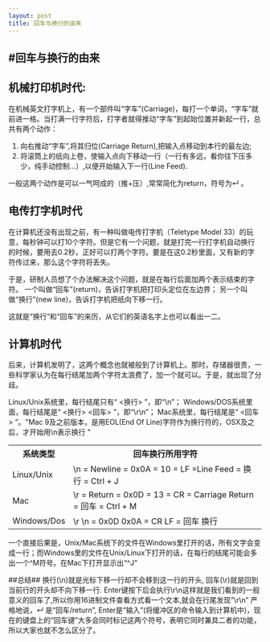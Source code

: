 ```yaml
---
layout: post
title: 回车与换行的由来
---
```

#回车与换行的由来
---
## 机械打印机时代: ##

在机械英文打字机上，有一个部件叫“字车”(Carriage)，每打一个单词，“字车”就前进一格。当打满一行字符后，打字者就得推动“字车”到起始位置并新起一行，总共有两个动作：  

1. 向右推动“字车”,将其归位(Carriage Return),把输入点移动到本行的最左边;
2. 将滚筒上的纸向上卷，使输入点向下移动一行（一行有多远，看你往下压多少，纯手动控制...）,以便开始输入下一行(Line Feed).  

一般这两个动作是可以一气呵成的（推+压）,常常简化为return，符号为↵ 。



## 电传打字机时代 ##
在计算机还没有出现之前，有一种叫做电传打字机（Teletype Model 33）的玩意，每秒钟可以打10个字符。但是它有一个问题，就是打完一行打字机自动换行的时候，要用去0.2秒，正好可以打两个字符。要是在这0.2秒里面，又有新的字符传过来，那么这个字符将丢失。 

于是，研制人员想了个办法解决这个问题，就是在每行后面加两个表示结束的字符。
一个叫做“回车”(return)，告诉打字机把打印头定位在左边界；
另一个叫做“换行”(new line)，告诉打字机把纸向下移一行。 

这就是“换行”和“回车”的来历，从它们的英语名字上也可以看出一二。 

## 计算机时代 ##
后来，计算机发明了，这两个概念也就被般到了计算机上。那时，存储器很贵，一些科学家认为在每行结尾加两个字符太浪费了，加一个就可以。于是，就出现了分歧。 

Linux/Unix系统里，每行结尾只有“ <换行> ”，即“\n”； 
Windows/DOS系统里面，每行结尾是“ <换行> <回车> ”，即“\r\n”； 
Mac系统里，每行结尾是“ <回车> ”。"Mac 9及之前版本，是用EOL(End Of Line)字符作为换行符的，OSX及之后，才开始用\n表示换行 "
<table>
	<tr>
		<th>系统类型</th>
		<th>回车换行所用字符</th>
	</tr>
	<tr>
		<td>Linux/Unix</td>
		<td>\n = Newline = 0x0A = 10 = LF =Line Feed = 换行 = Ctrl + J</td>
	</tr>
	<tr>
		<td>Mac</td>
		<td>\r = Return = 0x0D = 13 = CR = Carriage Return = 回车 = Ctrl + M</td>
	</tr>
	<tr>
		<td>Windows/Dos</td>
		<td>\r \n = 0x0D 0x0A = CR LF = 回车 换行</td>
	</tr>
</table>	


一个直接后果是，Unix/Mac系统下的文件在Windows里打开的话，所有文字会变成一行；而Windows里的文件在Unix/Linux下打开的话，在每行的结尾可能会多出一个^M符号。在Mac下打开显示出“^J”

##总结##
换行(\n)就是光标下移一行却不会移到这一行的开头, 
回车(\r)就是回到当前行的开头却不向下移一行. 
Enter键按下后会执行\r\n这样就是我们看到的一般意义的回车了,所以你用16进制文件查看方式看一个文本,就会在行尾发现”\r\n” 
严格地说，↵ 是“回车/return”, Enter是“输入”(将缓冲区的命令输入到计算机中)，现在的键盘上的“回车键”大多会同时标记这两个符号，表明它同时兼具二者的功能，所以大家也就不怎么区分了。
